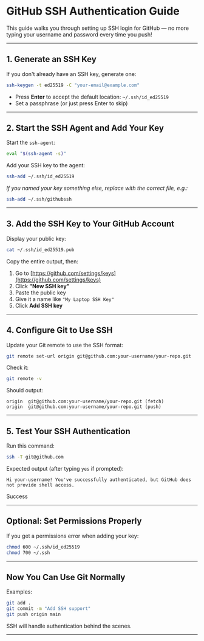 
#  GitHub SSH Authentication Guide

This guide walks you through setting up SSH login for GitHub — no more typing your username and password every time you push!

---

##  1. Generate an SSH Key

If you don't already have an SSH key, generate one:

```bash
ssh-keygen -t ed25519 -C "your-email@example.com"
```

- Press **Enter** to accept the default location: `~/.ssh/id_ed25519`
- Set a passphrase (or just press Enter to skip)

---

##  2. Start the SSH Agent and Add Your Key

Start the `ssh-agent`:

```bash
eval "$(ssh-agent -s)"
```

Add your SSH key to the agent:

```bash
ssh-add ~/.ssh/id_ed25519
```

_If you named your key something else, replace with the correct file, e.g.:_

```bash
ssh-add ~/.ssh/githubssh
```

---

##  3. Add the SSH Key to Your GitHub Account

Display your public key:

```bash
cat ~/.ssh/id_ed25519.pub
```

Copy the entire output, then:

1. Go to [https://github.com/settings/keys](https://github.com/settings/keys)
2. Click **"New SSH key"**
3. Paste the public key
4. Give it a name like `"My Laptop SSH Key"`
5. Click **Add SSH key**

---

##  4. Configure Git to Use SSH

Update your Git remote to use the SSH format:

```bash
git remote set-url origin git@github.com:your-username/your-repo.git
```

Check it:

```bash
git remote -v
```

Should output:

```
origin  git@github.com:your-username/your-repo.git (fetch)
origin  git@github.com:your-username/your-repo.git (push)
```

---

##  5. Test Your SSH Authentication

Run this command:

```bash
ssh -T git@github.com
```

Expected output (after typing `yes` if prompted):

```
Hi your-username! You've successfully authenticated, but GitHub does not provide shell access.
```

 Success

---

##  Optional: Set Permissions Properly

If you get a permissions error when adding your key:

```bash
chmod 600 ~/.ssh/id_ed25519
chmod 700 ~/.ssh
```

---

##  Now You Can Use Git Normally

Examples:

```bash
git add .
git commit -m "Add SSH support"
git push origin main
```

SSH will handle authentication behind the scenes.

---
